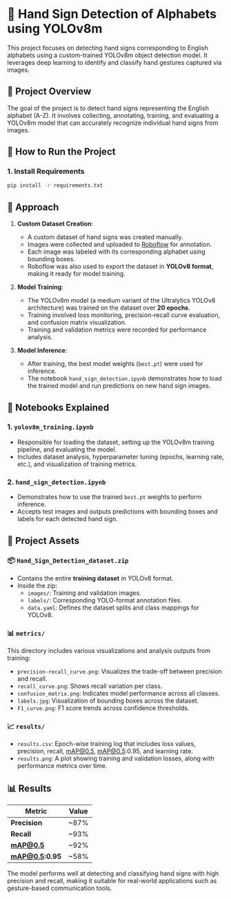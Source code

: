 # 🤖 Hand Sign Detection of Alphabets using YOLOv8m

This project focuses on detecting hand signs corresponding to English alphabets using a custom-trained YOLOv8m object detection model. It leverages deep learning to identify and classify hand gestures captured via images.

## 📌 Project Overview

The goal of the project is to detect hand signs representing the English alphabet (A-Z). It involves collecting, annotating, training, and evaluating a YOLOv8m model that can accurately recognize individual hand signs from images.

## 🚀 How to Run the Project

### 1. Install Requirements

```bash
pip install -r requirements.txt
```


## 🧠 Approach

1. **Custom Dataset Creation**:
   - A custom dataset of hand signs was created manually.
   - Images were collected and uploaded to [Roboflow](https://roboflow.com/) for annotation.
   - Each image was labeled with its corresponding alphabet using bounding boxes.
   - Roboflow was also used to export the dataset in **YOLOv8 format**, making it ready for model training.

2. **Model Training**:
   - The YOLOv8m model (a medium variant of the Ultralytics YOLOv8 architecture) was trained on the dataset over **20 epochs**.
   - Training involved loss monitoring, precision-recall curve evaluation, and confusion matrix visualization.
   - Training and validation metrics were recorded for performance analysis.

3. **Model Inference**:
   - After training, the best model weights (`best.pt`) were used for inference.
   - The notebook `hand_sign_detection.ipynb` demonstrates how to load the trained model and run predictions on new hand sign images.
## 📓 Notebooks Explained

### 1. `yolov8m_training.ipynb`
- Responsible for loading the dataset, setting up the YOLOv8m training pipeline, and evaluating the model.
- Includes dataset analysis, hyperparameter tuning (epochs, learning rate, etc.), and visualization of training metrics.

### 2. `hand_sign_detection.ipynb`
- Demonstrates how to use the trained `best.pt` weights to perform inference.
- Accepts test images and outputs predictions with bounding boxes and labels for each detected hand sign.


## 📁 Project Assets

### 📦 `Hand_Sign_Detection_dataset.zip`
- Contains the entire **training dataset** in YOLOv8 format.
- Inside the zip:
  - `images/`: Training and validation images.
  - `labels/`: Corresponding YOLO-format annotation files.
  - `data.yaml`: Defines the dataset splits and class mappings for YOLOv8.

### 📊 `metrics/`
This directory includes various visualizations and analysis outputs from training:
- `precision-recall_curve.png`: Visualizes the trade-off between precision and recall.
- `recall_curve.png`: Shows recall variation per class.
- `confusion_matrix.png`: Indicates model performance across all classes.
- `labels.jpg`: Visualization of bounding boxes across the dataset.
- `F1_curve.png`: F1 score trends across confidence thresholds.

### 📈 `results/`
- `results.csv`: Epoch-wise training log that includes loss values, precision, recall, mAP@0.5, mAP@0.5:0.95, and learning rate.
- `results.png`: A plot showing training and validation losses, along with performance metrics over time.

## 📊 Results

| Metric              | Value    |
|---------------------|----------|
| **Precision**       | ~87%     |
| **Recall**          | ~93%     |
| **mAP@0.5**         | ~92%     |
| **mAP@0.5:0.95**    | ~58%     |

The model performs well at detecting and classifying hand signs with high precision and recall, making it suitable for real-world applications such as gesture-based communication tools.



